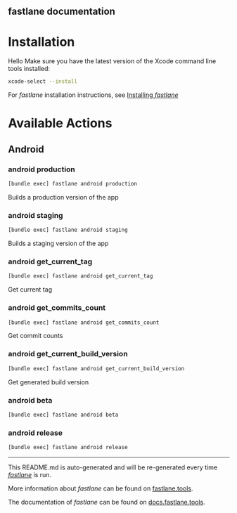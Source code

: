 fastlane documentation
----

# Installation
Hello
Make sure you have the latest version of the Xcode command line tools installed:

```sh
xcode-select --install
```

For _fastlane_ installation instructions, see [Installing _fastlane_](https://docs.fastlane.tools/#installing-fastlane)

# Available Actions

## Android

### android production

```sh
[bundle exec] fastlane android production
```

Builds a production version of the app

### android staging

```sh
[bundle exec] fastlane android staging
```

Builds a staging version of the app

### android get_current_tag

```sh
[bundle exec] fastlane android get_current_tag
```

Get current tag

### android get_commits_count

```sh
[bundle exec] fastlane android get_commits_count
```

Get commit counts

### android get_current_build_version

```sh
[bundle exec] fastlane android get_current_build_version
```

Get generated build version

### android beta

```sh
[bundle exec] fastlane android beta
```



### android release

```sh
[bundle exec] fastlane android release
```



----

This README.md is auto-generated and will be re-generated every time [_fastlane_](https://fastlane.tools) is run.

More information about _fastlane_ can be found on [fastlane.tools](https://fastlane.tools).

The documentation of _fastlane_ can be found on [docs.fastlane.tools](https://docs.fastlane.tools).
